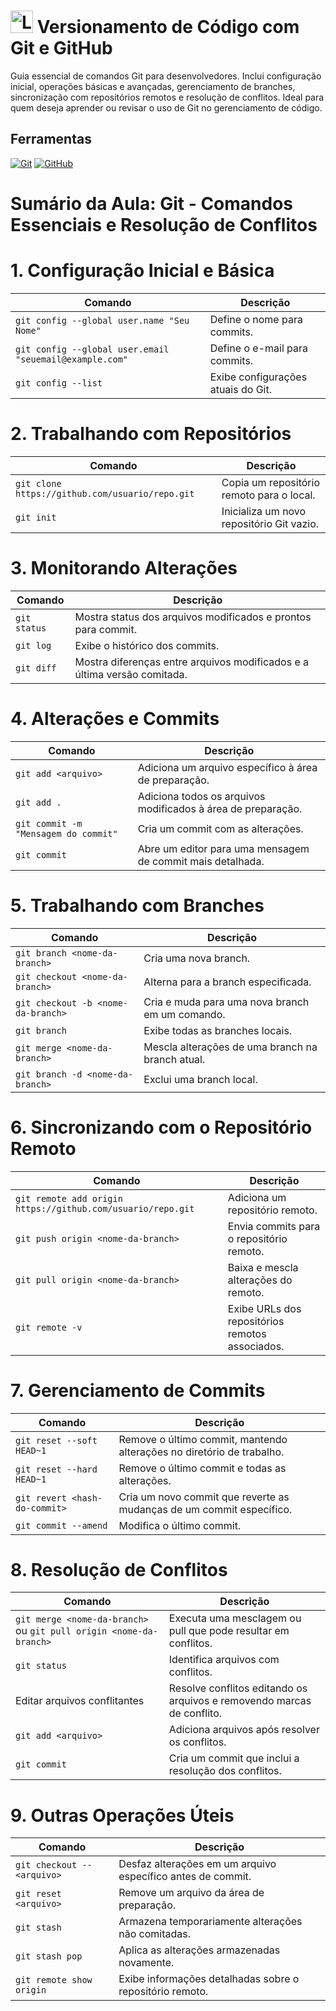 <h1>
    <a href="https://git-scm.com/"><img alingn="center" alt="Logo git" width="36px" src="https://git-scm.com/images/logos/downloads/Git-Icon-1788C.svg"></a>
    <span> Versionamento de Código com Git e GitHub</span>
</h1>


<p alingn="justify" >Guia essencial de comandos Git para desenvolvedores. Inclui configuração inicial, operações básicas e avançadas, gerenciamento de branches, sincronização com repositórios remotos e resolução de conflitos. Ideal para quem deseja aprender ou revisar o uso de Git no gerenciamento de código.</p>

## Ferramentas
[![Git](https://img.shields.io/badge/Git-000?style=for-the-badge&logo=git&logoColor=E94D5F)](https://git-scm.com/doc) 
[![GitHub](https://img.shields.io/badge/GitHub-000?style=for-the-badge&logo=github&logoColor=30A3DC)](https://docs.github.com/)
<br>

# Sumário da Aula: Git - Comandos Essenciais e Resolução de Conflitos

# 1. Configuração Inicial e Básica

| Comando                                 | Descrição                                                    |
|-----------------------------------------|--------------------------------------------------------------|
| `git config --global user.name "Seu Nome"` | Define o nome para commits.                                |
| `git config --global user.email "seuemail@example.com"` | Define o e-mail para commits.                              |
| `git config --list`                     | Exibe configurações atuais do Git.                           |

# 2. Trabalhando com Repositórios

| Comando                                 | Descrição                                                    |
|-----------------------------------------|--------------------------------------------------------------|
| `git clone https://github.com/usuario/repo.git` | Copia um repositório remoto para o local.                    |
| `git init`                             | Inicializa um novo repositório Git vazio.                    |

# 3. Monitorando Alterações

| Comando                                 | Descrição                                                    |
|-----------------------------------------|--------------------------------------------------------------|
| `git status`                           | Mostra status dos arquivos modificados e prontos para commit. |
| `git log`                              | Exibe o histórico dos commits.                               |
| `git diff`                             | Mostra diferenças entre arquivos modificados e a última versão comitada. |

# 4. Alterações e Commits

| Comando                                 | Descrição                                                    |
|-----------------------------------------|--------------------------------------------------------------|
| `git add <arquivo>`                    | Adiciona um arquivo específico à área de preparação.        |
| `git add .`                            | Adiciona todos os arquivos modificados à área de preparação.|
| `git commit -m "Mensagem do commit"`   | Cria um commit com as alterações.                           |
| `git commit`                           | Abre um editor para uma mensagem de commit mais detalhada.   |

# 5. Trabalhando com Branches

| Comando                                 | Descrição                                                    |
|-----------------------------------------|--------------------------------------------------------------|
| `git branch <nome-da-branch>`          | Cria uma nova branch.                                       |
| `git checkout <nome-da-branch>`        | Alterna para a branch especificada.                         |
| `git checkout -b <nome-da-branch>`     | Cria e muda para uma nova branch em um comando.             |
| `git branch`                           | Exibe todas as branches locais.                             |
| `git merge <nome-da-branch>`           | Mescla alterações de uma branch na branch atual.            |
| `git branch -d <nome-da-branch>`       | Exclui uma branch local.                                    |

# 6. Sincronizando com o Repositório Remoto

| Comando                                 | Descrição                                                    |
|-----------------------------------------|--------------------------------------------------------------|
| `git remote add origin https://github.com/usuario/repo.git` | Adiciona um repositório remoto.                              |
| `git push origin <nome-da-branch>`     | Envia commits para o repositório remoto.                    |
| `git pull origin <nome-da-branch>`     | Baixa e mescla alterações do remoto.                        |
| `git remote -v`                        | Exibe URLs dos repositórios remotos associados.              |

# 7. Gerenciamento de Commits

| Comando                                 | Descrição                                                    |
|-----------------------------------------|--------------------------------------------------------------|
| `git reset --soft HEAD~1`              | Remove o último commit, mantendo alterações no diretório de trabalho. |
| `git reset --hard HEAD~1`              | Remove o último commit e todas as alterações.              |
| `git revert <hash-do-commit>`           | Cria um novo commit que reverte as mudanças de um commit específico. |
| `git commit --amend`                    | Modifica o último commit.                                   |

# 8. Resolução de Conflitos

| Comando                                 | Descrição                                                    |
|-----------------------------------------|--------------------------------------------------------------|
| `git merge <nome-da-branch>` ou `git pull origin <nome-da-branch>` | Executa uma mesclagem ou pull que pode resultar em conflitos. |
| `git status`                           | Identifica arquivos com conflitos.                          |
| Editar arquivos conflitantes            | Resolve conflitos editando os arquivos e removendo marcas de conflito. |
| `git add <arquivo>`                    | Adiciona arquivos após resolver os conflitos.               |
| `git commit`                           | Cria um commit que inclui a resolução dos conflitos.        |

# 9. Outras Operações Úteis

| Comando                                 | Descrição                                                    |
|-----------------------------------------|--------------------------------------------------------------|
| `git checkout -- <arquivo>`            | Desfaz alterações em um arquivo específico antes de commit. |
| `git reset <arquivo>`                  | Remove um arquivo da área de preparação.                    |
| `git stash`                            | Armazena temporariamente alterações não comitadas.          |
| `git stash pop`                        | Aplica as alterações armazenadas novamente.                 |
| `git remote show origin`               | Exibe informações detalhadas sobre o repositório remoto.    |
